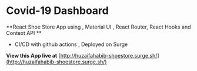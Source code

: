 # Covid-19 Dashboard

**React Shoe Store App using , Material UI , React Router, React Hooks and Context API **
- CI/CD with github actions , Deployed on Surge 
 
**View this App live at** [http://huzaifahabib-shoestore.surge.sh/](http://huzaifahabib-shoestore.surge.sh/)
